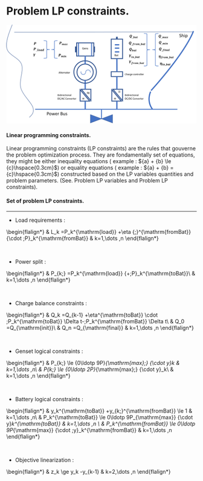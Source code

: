 Problem LP constraints.
=====================

![Screenshot](img/hyh_illustration_constraints.png)

#### Linear programming constraints.

Linear programming constraints (LP constraints) are the rules that gouverne the problem optimization process. They are fondamentally set of equations, they might be either inequality equations ( example : ${a} + {b} \le {c}\hspace{0.3cm}$)   or equality equations  ( example : ${a} + {b} = {c}\hspace{0.3cm}$) constructed based on the LP variables quantities and problem parameters. (See. Problem LP variables and Problem LP constraints). 

#### Set of problem LP constraints.
---



- Load requirements : 

\begin{flalign*}
& L_k =P_k^{\mathrm{load}} +\eta {\;}^{\mathrm{fromBat}} {\cdot \;P}_k^{\mathrm{fromBat}}  &  k=1,\dots ,n
\end{flalign*}        


<br>

- Power split : 

\begin{flalign*}
& P_{k\;} =P_k^{\mathrm{load}} {+\;P}_k^{\mathrm{toBat}}\ &  k=1,\dots ,n 
\end{flalign*}         

<br>

- Charge balance constraints : 

\begin{flalign*}
& Q_k =Q_{k-1} +\eta^{\mathrm{toBat}} \cdot \;P_k^{\mathrm{toBat}} \Delta t-\;P_k^{\mathrm{fromBat}} \Delta t\\
& Q_0 =Q_{\mathrm{init}}\\
& Q_n =Q_{\mathrm{final}} & k=1,\dots ,n
\end{flalign*}   

<br>

- Genset logical constraints : 


\begin{flalign*}
& P_{k\;} \le {0\ldotp 9P}_{\mathrm{max}\;} {\cdot y}_k  & k=1,\dots ,n\\
& P_{k\;} \le {0\ldotp 2P}_{\mathrm{max}\;} {\cdot y}_k\ & k=1,\dots ,n 
\end{flalign*}   

<br>

- Battery logical constraints : 


\begin{flalign*}
& y_k^{\mathrm{toBat}} +y_{k\;}^{\mathrm{fromBat}} \le 1  & k=1,\dots ,n\\
& P_k^{\mathrm{toBat}} \le 0\ldotp 9P_{\mathrm{max}} {\cdot y}_k^{\mathrm{toBat}} & k=1,\dots ,n \\
& P_k^{\mathrm{fromBat}} \le 0\ldotp 9P_{\mathrm{max}} {\cdot \;y}_k^{\mathrm{fromBat}}  & k=1,\dots ,n
\end{flalign*}    

<br>

- Objective linearization : 


\begin{flalign*}
& z_k \ge y_k -y_{k-1} & k=2,\dots ,n
\end{flalign*}         


